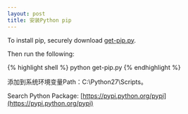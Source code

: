 ```yaml
---
layout: post
title: 安装Python pip
---
```


To install pip, securely download [get-pip.py](https://bootstrap.pypa.io/get-pip.py).

Then run the following:

{% highlight shell %}
python get-pip.py
{% endhighlight %}

添加到系统环境变量Path：C:\Python27\Scripts。

Search Python Package: [https://pypi.python.org/pypi](https://pypi.python.org/pypi)